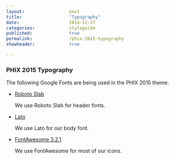 ```yaml
---
layout: 				post
title:  				"Typography"
date:   				2014-12-17
categories: 			styleguide
published: 				true
permalink: 				/phix-2015-typography
showheader: 			true

---
```

<h3>PHIX 2015 Typography</h3>

<p>The following Google Fonts are being used in the PHIX 2015 theme. </p>

<ul class="typography">
	<li>
		<a class="roboto" href="//www.google.com/fonts/specimen/Roboto+Slab">Roboto Slab</a>
		<p>We use Roboto Slab for header fonts.</p>
	</li>
	<li>
		<a class="lato" href="//www.google.com/fonts/specimen/Lato">Lato</a> 
		<p>We use Lato for our body font.</p>
	</li>
	<li>
		<a href="//fortawesome.github.io/Font-Awesome/3.2.1/">FontAwesome 3.2.1</a>
		<p>We use FontAwesome for most of our icons.</p>
	</li>
</ul>




